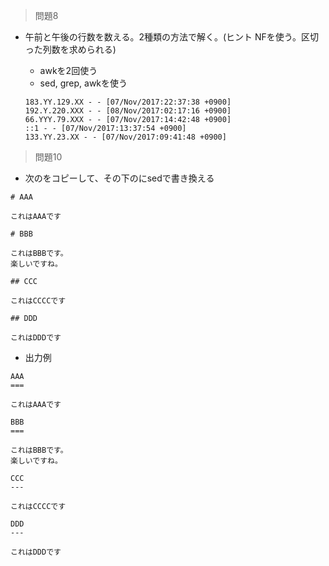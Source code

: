 > 問題8
- 午前と午後の行数を数える。2種類の方法で解く。(ヒント NFを使う。区切った列数を求められる) 
  - awkを2回使う
  - sed, grep, awkを使う
    
  ```
  183.YY.129.XX - - [07/Nov/2017:22:37:38 +0900]
  192.Y.220.XXX - - [08/Nov/2017:02:17:16 +0900]
  66.YYY.79.XXX - - [07/Nov/2017:14:42:48 +0900]
  ::1 - - [07/Nov/2017:13:37:54 +0900]
  133.YY.23.XX - - [07/Nov/2017:09:41:48 +0900]
  ```

> 問題10
- 次のをコピーして、その下のにsedで書き換える
```
# AAA

これはAAAです

# BBB

これはBBBです。
楽しいですね。

## CCC

これはCCCCです

## DDD

これはDDDです
```
- 出力例
```
AAA
===

これはAAAです

BBB
===

これはBBBです。
楽しいですね。

CCC
---

これはCCCCです

DDD
---

これはDDDです
```

